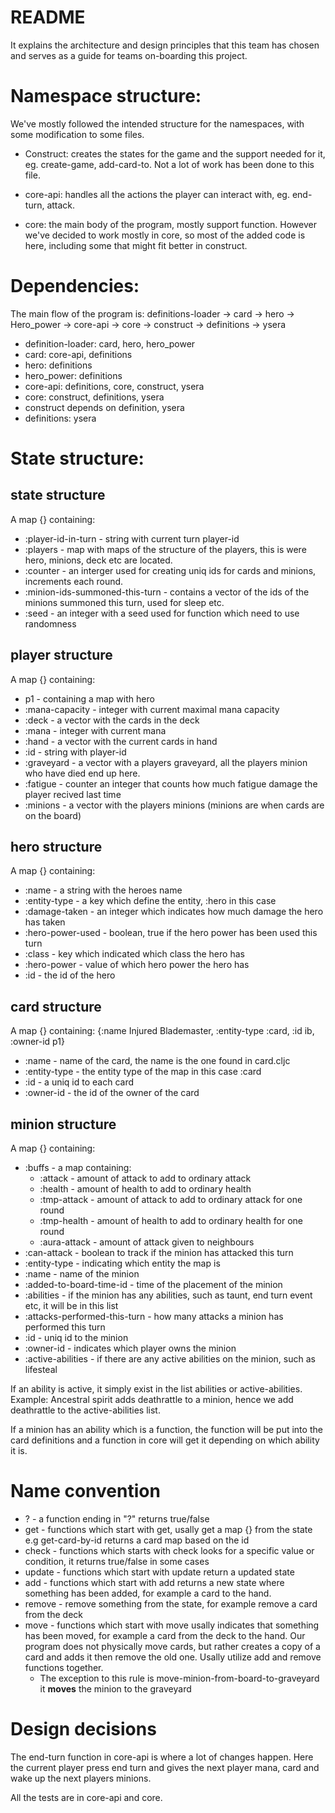 # README

It explains the architecture and design principles that this team has chosen and serves as a guide for teams on-boarding this project.  


# Namespace structure:
We've mostly followed the intended structure for the namespaces, with some modification to some files.

* Construct: creates the states for the game and the support needed for it, eg. create-game, add-card-to. Not a lot of work has been done to this file.

* core-api: handles all the actions the player can interact with, eg. end-turn, attack.

* core: the main body of the program, mostly support function. However we've decided to work mostly in core, so most of the added code is here, including some that might fit better in construct.


# Dependencies:

The main flow of the program is: definitions-loader -> card -> hero -> Hero_power -> core-api -> core -> construct -> definitions -> ysera

* definition-loader: card, hero, hero_power
* card: core-api, definitions
* hero: definitions
* hero_power: definitions
* core-api: definitions, core, construct, ysera
* core: construct, definitions, ysera
* construct depends on definition, ysera
* definitions: ysera
 

# State structure:

## state structure
A map {} containing:

* :player-id-in-turn - string with current turn player-id
* :players - map with maps of the structure of the players, this is were hero, minions, deck etc are located.
* :counter - an interger used for creating uniq ids for cards and minions, increments each round.
* :minion-ids-summoned-this-turn - contains a vector of the ids of the minions summoned this turn, used for sleep etc.
* :seed - an integer with a seed used for function which need to use randomness

## player structure
A map {} containing:

* p1 - containing a map with hero 
* :mana-capacity - integer with current maximal mana capacity
* :deck - a vector with the cards in the deck
* :mana - integer with current mana
* :hand - a vector with the current cards in hand
* :id - string with player-id
* :graveyard - a vector with a players graveyard, all the players minion who have died end up here.
* :fatigue - counter an integer that counts how much fatigue damage the player recived last time
* :minions - a vector with the players minions (minions are when cards are on the board)

## hero structure
A map {} containing:

* :name - a string with the heroes name
* :entity-type - a key which define the entity, :hero in this case
* :damage-taken - an integer which indicates how much damage the hero has taken
* :hero-power-used - boolean, true if the hero power has been used this turn
* :class - key which indicated which class the hero has
* :hero-power - value of which hero power the hero has
* :id - the id of the hero

## card structure
A map {} containing:
{:name Injured Blademaster, :entity-type :card, :id ib, :owner-id p1}

* :name - name of the card, the name is the one found in card.cljc
* :entity-type - the entity type of the map in this case :card
* :id - a uniq id to each card
* :owner-id - the id of the owner of the card

## minion structure
A map {} containing:

* :buffs - a map containing:
    * :attack - amount of attack to add to ordinary attack
    * :health - amount of health to add to ordinary health
    * :tmp-attack - amount of attack to add to ordinary attack for one round
    * :tmp-health - amount of health to add to ordinary health for one round
    * :aura-attack - amount of attack given to neighbours
* :can-attack - boolean to track if the minion has attacked this turn
* :entity-type - indicating which entity the map is
* :name - name of the minion
* :added-to-board-time-id - time of the placement of the minion
* :abilities - if the minion has any abilities, such as taunt, end turn event etc, it will be in this list
* :attacks-performed-this-turn - how many attacks a minion has performed this turn
* :id - uniq id to the minion 
* :owner-id - indicates which player owns the minion
* :active-abilities - if there are any active abilities on the minion, such as lifesteal

If an ability is active, it simply exist in the list abilities or active-abilities.
Example: Ancestral spirit adds deathrattle to a minion, hence we add deathrattle to the active-abilities list.

If a minion has an ability which is a function, the function will be put into the card definitions and a function in core will get it depending on which ability it is.

# Name convention
* ? - a function ending in "?" returns true/false
* get - functions which start with get, usally get a map {} from the state e.g get-card-by-id returns a card map based on the id
* check - functions which starts with check looks for a specific value or condition, it returns true/false in some cases
* update - functions which start with update return a updated state 
* add - functions which start with add returns a new state where something has been added, for example a card to the hand.
* remove - remove something from the state, for example remove a card from the deck
* move - functions which start with move usally indicates that something has been moved, for example a card from the deck to the hand. Our program does not physically move cards, but rather creates a copy of a card and adds it then remove the old one. Usally utilize add and remove functions together.
    * The exception to this rule is move-minion-from-board-to-graveyard it **moves** the minion to the graveyard

# Design decisions
The end-turn function in core-api is where a lot of changes happen. Here the current player press end turn and gives the next player mana, card and wake up the next players minions.

All the tests are in core-api and core.

